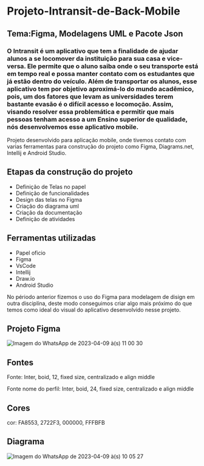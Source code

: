 <!DOCTYPE html>
<head>
    <h1>Projeto-Intransit-de-Back-Mobile</h1>
    <h2>Tema:Figma, Modelagens UML e Pacote Json </h2>
    <h3>O Intransit é um aplicativo que tem a finalidade de ajudar alunos a se locomover da instituição para sua casa e vice-versa. Ele permite que o aluno saiba onde o seu transporte está em tempo real e possa manter contato com os estudantes que já estão dentro do veículo. Além de transportar os alunos, esse aplicativo tem por objetivo aproximá-lo do mundo acadêmico, pois, um dos fatores que levam as universidades terem bastante evasão é o difícil acesso e locomoção. Assim, visando resolver essa problemática e permitir que mais pessoas tenham acesso a um Ensino superior de qualidade, nós desenvolvemos esse aplicativo mobile.</h3>
</head>
<body>
    <p>Projeto desenvolvido para aplicação mobile, onde tivemos  contato com varias ferramentas para 
        construção do projeto como Figma, Diagrams.net, Intellij e Android Studio.</p>
 <h2>Etapas da construção do projeto</h2>
        <ul>
            <li>Definição de Telas no papel</li>
            <li>Definição de funcionalidades</li>
            <li>Design das telas no Figma</li>
            <li>Criação do diagrama uml</li>
            <li>Criação da documentação</li>
            <li>Definição de atividades</li>
        </ul>
       
  <h2>Ferramentas utilizadas</h2>
        <ul>
            <li>Papel oficio</li>
            <li>Figma</li>
            <li>VsCode</li>
            <li>Intellij</li>
            <li>Draw.io</li>
            <li>Android Studio</li>
        </ul>

  <p>No périodo anterior fizemos o uso do Figma para modelagem de disign em outra disciplína, deste modo conseguimos criar algo mais próximo do que temos como ideal do visual do aplicativo desenvolvido nesse projeto.</p>
    
  <h2>Projeto Figma</h2>
  
  <img>![Imagem do WhatsApp de 2023-04-09 à(s) 11 00 30](https://user-images.githubusercontent.com/111431438/230777143-a4277f4c-afa3-49d6-9fdf-731d3fc7eb5c.jpg)</img>
  
  <h2>Fontes</h2>
  <p>Fonte: Inter, boid, 12, fixed size, centralizado e align middle</p>
  <p>Fonte nome do perfil: Inter, boid, 24, fixed size, centralizado e align middle</p>
  
  <h2>Cores</h2>
    <p>cor: FA8553, 2722F3, 000000, FFFBFB </p>

   <h2>Diagrama</h2>

<img>![Imagem do WhatsApp de 2023-04-09 à(s) 10 05 27](https://user-images.githubusercontent.com/111431438/230778319-2a177a41-a2bf-4ebd-80be-5fcfda2d4c6c.jpg)
</img>

</body>
</html>
